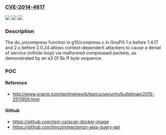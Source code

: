 ### [CVE-2014-4617](https://cve.mitre.org/cgi-bin/cvename.cgi?name=CVE-2014-4617)
![](https://img.shields.io/static/v1?label=Product&message=n%2Fa&color=blue)
![](https://img.shields.io/static/v1?label=Version&message=n%2Fa&color=blue)
![](https://img.shields.io/static/v1?label=Vulnerability&message=n%2Fa&color=brighgreen)

### Description

The do_uncompress function in g10/compress.c in GnuPG 1.x before 1.4.17 and 2.x before 2.0.24 allows context-dependent attackers to cause a denial of service (infinite loop) via malformed compressed packets, as demonstrated by an a3 01 5b ff byte sequence.

### POC

#### Reference
- http://www.oracle.com/technetwork/topics/security/bulletinapr2015-2511959.html

#### Github
- https://github.com/revl-ca/scan-docker-image
- https://github.com/tinyzimmer/amzn-alas-query-api

